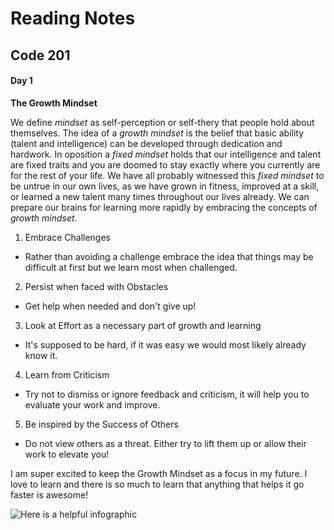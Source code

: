 # Reading Notes
## Code 201
#### Day 1

**The Growth Mindset**

We define *mindset* as self-perception or self-thery that people hold about themselves. The idea of a *growth mindset* is the belief that basic ability (talent and intelligence) can be developed through dedication and hardwork. In oposition a *fixed mindset* holds that our intelligence and talent are fixed traits and you are doomed to stay exactly where you currently are for the rest of your life. 
We have all probably witnessed this *fixed mindset* to be untrue in our own lives, as we have grown in fitness, improved at a skill, or learned a new talent many times throughout our lives already. We can prepare our brains for learning more rapidly by embracing the concepts of *growth mindset*.
1. Embrace Challenges
- Rather than avoiding a challenge embrace the idea that things may be difficult at first but we learn most when challenged.
2. Persist when faced with Obstacles
- Get help when needed and don't give up!
3. Look at Effort as a necessary part of growth and learning
- It's supposed to be hard, if it was easy we would most likely already know it.
4. Learn from Criticism
- Try not to dismiss or ignore feedback and criticism, it will help you to evaluate your work and improve.
5. Be inspired by the Success of Others
- Do not view others as a threat. Either try to lift them up or allow their work to elevate you!

I am super excited to keep the Growth Mindset as a focus in my future. I love to learn and there is so much to learn that anything that helps it go faster is awesome!

![Here is a helpful infographic](https://3kllhk1ibq34qk6sp3bhtox1-wpengine.netdna-ssl.com/wp-content/uploads/NewGrowthMindset2.png "Growth Mindset")
